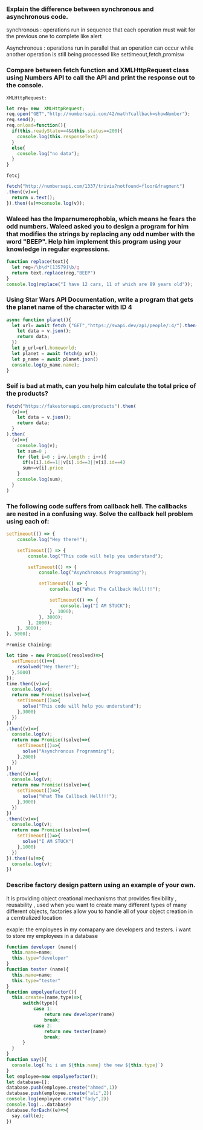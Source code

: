 ### Explain the difference between synchronous and asynchronous code.
 synchronous :
 operations run in sequence that each operation must wait for the previous one to complete like alert

 Asynchronous :
 operations run in parallel that an operation can occur while another operation is still being processed like settimeout,fetch,promisw
 


 ### Compare between fetch function and XMLHttpRequest class using Numbers API to call the API and print the response out to the console.
`XMLHttpRequest:`
``` js
let req= new  XMLHttpRequest;
req.open("GET","http://numbersapi.com/42/math?callback=showNumber");
req.send();
req.onload=function(){
  if(this.readyState==4&&this.status==200){
    console.log(this.responseText)
  }
  else{
    console.log("no data");
  }
}
```
`fetcj`
``` js
fetch("http://numbersapi.com/1337/trivia?notfound=floor&fragment")
.then((v)=>{
  return v.text();
}).then((v)=>console.log(v));

```

### Waleed has the Imparnumerophobia, which means he fears the odd numbers. Waleed asked you to design a program for him that modifies the strings by replacing any odd number with the word "BEEP". Help him implement this program using your knowledge in regular expressions.
``` js
function replace(text){
  let reg=/\b\d*[13579]\b/g
  return text.replace(reg,"BEEP")
}
console.log(replace("I have 12 cars, 11 of which are 89 years old"));
```


### Using Star Wars API Documentation, write a program that gets the planet name of the character with ID 4
``` js
async function planet(){
  let url= await fetch ("GET","https://swapi.dev/api/people/:4/").then((v)=>{
    let data = v.json();
    return data;
  })
  let p_url=url.homeworld;
  let planet = await fetch(p_url);
  let p_name = await planet.json()
  console.log(p_name.name);
}
```






### Seif is bad at math, can you help him calculate the total price of the products?

``` js
fetch("https://fakestoreapi.com/products").then(
  (v)=>{
    let data = v.json();
    return data;
  }
).then(
  (v)=>{
    console.log(v);
    let sum=0 ; 
    for (let i=0 ; i<v.length ; i++){
      if(v[i].id==1||v[i].id==3||v[i].id==4)
      sum+=v[i].price
    }
    console.log(sum);
  }
)
```
### The following code suffers from callback hell. The callbacks are nested in a confusing way. Solve the callback hell problem using each of:
``` js
setTimeout(() => {
    console.log("Hey there!");

    setTimeout(() => {
        console.log("This code will help you understand");

        setTimeout(() => {
            console.log("Asynchronous Programming");

            setTimeout(() => {
                console.log("What The Callback Hell!!!");

                setTimeout(() => {
                    console.log("I AM STUCK");
                }, 1000);
            }, 3000);
        }, 2000);
    }, 3000);
}, 5000);
```
`Promise Chaining:`
``` js
let time = new Promise((resolved)=>{
  setTimeout(()=>{
    resolved("Hey there!");
  },5000)
});
time.then((v)=>{
  console.log(v);
  return new Promise((solve)=>{
    setTimeout(()=>{
      solve("This code will help you understand");
    },3000)
  })
})
.then((v)=>{
  console.log(v);
  return new Promise((solve)=>{
    setTimeout(()=>{
      solve("Asynchronous Programming");
    },2000)
  })
})
.then((v)=>{
  console.log(v);
  return new Promise((solve)=>{
    setTimeout(()=>{
      solve("What The Callback Hell!!!");
    },3000)
  })
})
.then((v)=>{
  console.log(v);
  return new Promise((solve)=>{
    setTimeout(()=>{
      solve("I AM STUCK")
    },1000)
  })
}).then((v)=>{
  console.log(v);
})
```
















### Describe factory design pattern using an example of your own.

it is providing object creational mechanisms that provides flexibility , reusability , used when you want to create many different types of many different objects, factories allow you to handle all of your object creation in a cerntralized location 

exaple:
the employees in my comapany are developers and testers. i want to store my employees in a database


``` js
function developer (name){
  this.name=name;
  this.type="developer"
}
function tester (name){
  this.name=name;
  this.type="tester"
}
function empolyeefactor(){
  this.create=(name,type)=>{
      switch(type){
          case 1: 
              return new developer(name)
              break;
          case 2:
              return new tester(name)
              break;
      }
  }
}
function say(){
  console.log(`hi i am ${this.name} the new ${this.type}`)
}
let employee=new empolyeefactor();
let database=[];
database.push(employee.create("ahmed",1))
database.push(employee.create("ali",2))
console.log(employee.create("fady",2))
console.log(...database)
database.forEach((e)=>{
  say.call(e);
})
```

